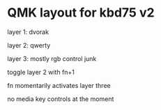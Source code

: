 # QMK layout for kbd75 v2

layer 1: dvorak

layer 2: qwerty

layer 3: mostly rgb control junk

toggle layer 2 with fn+1

fn momentarily activates layer three

no media key controls at the moment
